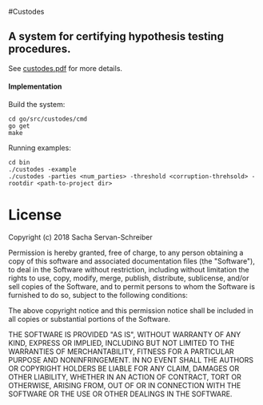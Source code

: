#Custodes
## A system for certifying hypothesis testing procedures. 
See [custodes.pdf](https://github.com/sachaservan/hypocert/blob/master/custodes.pdf) for more details. 

#### Implementation

Build the system:  
```
cd go/src/custodes/cmd
go get
make
```
Running examples:
```
cd bin
./custodes -example
./custodes -parties <num_parties> -threshold <corruption-threhsold> -rootdir <path-to-project dir>
```

# License

Copyright (c) 2018 Sacha Servan-Schreiber

Permission is hereby granted, free of charge, to any person obtaining a copy
of this software and associated documentation files (the "Software"), to deal
in the Software without restriction, including without limitation the rights
to use, copy, modify, merge, publish, distribute, sublicense, and/or sell
copies of the Software, and to permit persons to whom the Software is
furnished to do so, subject to the following conditions:

The above copyright notice and this permission notice shall be included in all
copies or substantial portions of the Software.

THE SOFTWARE IS PROVIDED "AS IS", WITHOUT WARRANTY OF ANY KIND, EXPRESS OR
IMPLIED, INCLUDING BUT NOT LIMITED TO THE WARRANTIES OF MERCHANTABILITY,
FITNESS FOR A PARTICULAR PURPOSE AND NONINFRINGEMENT. IN NO EVENT SHALL THE
AUTHORS OR COPYRIGHT HOLDERS BE LIABLE FOR ANY CLAIM, DAMAGES OR OTHER
LIABILITY, WHETHER IN AN ACTION OF CONTRACT, TORT OR OTHERWISE, ARISING FROM,
OUT OF OR IN CONNECTION WITH THE SOFTWARE OR THE USE OR OTHER DEALINGS IN THE
SOFTWARE.
